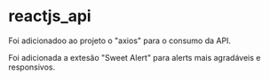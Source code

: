 # reactjs_api
Foi adicionadoo ao projeto o "axios" para o consumo da API.

Foi adicionada a extesão "Sweet Alert" para alerts mais agradáveis e responsivos.
